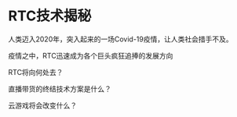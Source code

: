 # RTC技术揭秘

人类迈入2020年，突入起来的一场Covid-19疫情，让人类社会措手不及。

疫情之中，RTC迅速成为各个巨头疯狂追捧的发展方向

RTC将向何处去？

直播带货的终结技术方案是什么？

云游戏将会改变什么？



